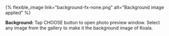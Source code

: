 ---
---

{% flexible_image link="background-fx-none.png" alt="Background image applied" %}

**Background:** Tap CHOOSE button to open photo preview window. Select any image from the gallery to make it the background image of Koala.
